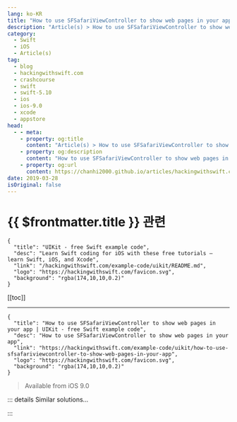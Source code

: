 ```yaml
---
lang: ko-KR
title: "How to use SFSafariViewController to show web pages in your app"
description: "Article(s) > How to use SFSafariViewController to show web pages in your app"
category:
  - Swift
  - iOS
  - Article(s)
tag: 
  - blog
  - hackingwithswift.com
  - crashcourse
  - swift
  - swift-5.10
  - ios
  - ios-9.0
  - xcode
  - appstore
head:
  - - meta:
    - property: og:title
      content: "Article(s) > How to use SFSafariViewController to show web pages in your app"
    - property: og:description
      content: "How to use SFSafariViewController to show web pages in your app"
    - property: og:url
      content: https://chanhi2000.github.io/articles/hackingwithswift.com/example-code/uikit/how-to-use-sfsafariviewcontroller-to-show-web-pages-in-your-app.html
date: 2019-03-28
isOriginal: false
---
```


# {{ $frontmatter.title }} 관련

```component VPCard
{
  "title": "UIKit - free Swift example code",
  "desc": "Learn Swift coding for iOS with these free tutorials – learn Swift, iOS, and Xcode",
  "link": "/hackingwithswift.com/example-code/uikit/README.md",
  "logo": "https://hackingwithswift.com/favicon.svg",
  "background": "rgba(174,10,10,0.2)"
}
```

[[toc]]

---

```component VPCard
{
  "title": "How to use SFSafariViewController to show web pages in your app | UIKit - free Swift example code",
  "desc": "How to use SFSafariViewController to show web pages in your app",
  "link": "https://hackingwithswift.com/example-code/uikit/how-to-use-sfsafariviewcontroller-to-show-web-pages-in-your-app",
  "logo": "https://hackingwithswift.com/favicon.svg",
  "background": "rgba(174,10,10,0.2)"
}
```

> Available from iOS 9.0

<!-- TODO: 작성 -->

<!--
If a user clicks a web link in your app, you used to have two options before iOS 9.0 came along: exit your app and launch the web page in Safari, or bring up a new web view controller that you've designed, along with various user interface controls. Exiting your app is rarely what users want, so unsurprisingly lots of app ended up creating mini-Safari experiences to browse inside their app.

As of iOS 9.0, Apple allows you to embed Safari right into your app, which means you get its great user interface, you get its access to stored user data, and you even get Reader Mode right out of the box. To get started, import the SafariServices framework into your view controller, like this:

```swift
import SafariServices
```

Now make your view controller conform to the `SFSafariViewControllerDelegate` protocol, then give it a try:

```swift
let urlString = "https://www.hackingwithswift.com"

if let url = URL(string: urlString) {
    let vc = SFSafariViewController(url: url, entersReaderIfAvailable: true)
    vc.delegate = self

    present(vc, animated: true)
}
```

That's all it takes to launch Safari inside your app now – cool, huh? We need to assign ourselves as the delegate of the Safari view controller because when the user taps "Done" inside Safari we should dismiss it and take any other appropriate action.

To do that, add this method to your view controller:

```swift
func safariViewControllerDidFinish(_ controller: SFSafariViewController) {
    dismiss(animated: true)
}
```

-->

::: details Similar solutions…

<!--
/example-code/system/how-to-run-code-when-your-app-is-terminated">How to run code when your app is terminated 
/quick-start/swiftui/how-to-create-scrolling-pages-of-content-using-tabviewstyle">How to create scrolling pages of content using tabViewStyle() 
/example-code/uikit/how-to-change-your-app-icon-dynamically-with-setalternateiconname">How to change your app icon dynamically with setAlternateIconName() 
/quick-start/swiftui/how-to-open-web-links-in-safari">How to open web links in Safari 
/example-code/uikit/how-to-localize-your-ios-app">How to localize your iOS app</a>
-->

:::


